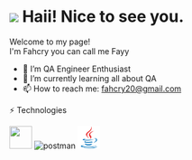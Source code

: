 <h1><img src="https://emojis.slackmojis.com/emojis/images/1531849430/4246/blob-sunglasses.gif?1531849430" width="30"/> Haii! Nice to see you.</h1>
<p>Welcome to my page! </br> I'm Fahcry you can call me Fayy</p>

  - 🔭 I’m QA Engineer Enthusiast
  - 💬 I’m currently learning all about QA
  - 📫 How to reach me: fahcry20@gmail.com

⚡ Technologies

  <img src= "https://img.icons8.com/?size=100&id=VOnRj9vGpXV8&format=png&color=000000" width="40" height="40"/>
  <img src="https://www.vectorlogo.zone/logos/getpostman/getpostman-icon.svg" alt="postman" width="40" height="40"/>
  <img src="https://raw.githubusercontent.com/devicons/devicon/master/icons/java/java-original.svg" alt="java" width="40" height="40"/>

